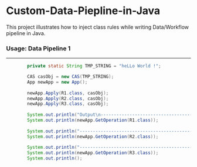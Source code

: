 # Custom-Data-Piepline-in-Java
This project illustrates how to inject class rules while writing Data/Workflow pipeline in Java.

### Usage: Data Pipeline 1
-----
```Java
        private static String TMP_STRING = "heLLo World !";

        CAS casObj = new CAS(TMP_STRING);
        App newApp = new App();
        
        newApp.Apply(R1.class, casObj);
        newApp.Apply(R2.class, casObj);
        newApp.Apply(R3.class, casObj);
        
        System.out.println("Output\n--------------------------------------------");
        System.out.println(newApp.GetOperation(R1.class));
        
        System.out.println("--------------------------------------------");
        System.out.println(newApp.GetOperation(R2.class));
        
        System.out.println("--------------------------------------------");
        System.out.println(newApp.GetOperation(R3.class));
        System.out.println();

```
